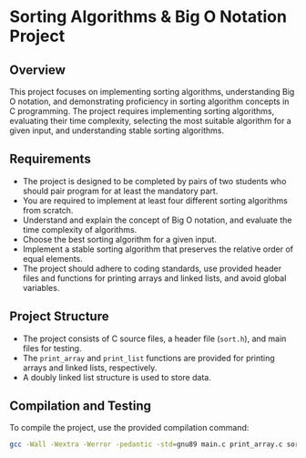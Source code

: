 # Sorting Algorithms & Big O Notation Project

## Overview

This project focuses on implementing sorting algorithms, understanding Big O notation, and demonstrating proficiency in sorting algorithm concepts in C programming. The project requires implementing sorting algorithms, evaluating their time complexity, selecting the most suitable algorithm for a given input, and understanding stable sorting algorithms.

## Requirements

- The project is designed to be completed by pairs of two students who should pair program for at least the mandatory part.
- You are required to implement at least four different sorting algorithms from scratch.
- Understand and explain the concept of Big O notation, and evaluate the time complexity of algorithms.
- Choose the best sorting algorithm for a given input.
- Implement a stable sorting algorithm that preserves the relative order of equal elements.
- The project should adhere to coding standards, use provided header files and functions for printing arrays and linked lists, and avoid global variables.

## Project Structure

- The project consists of C source files, a header file (`sort.h`), and main files for testing.
- The `print_array` and `print_list` functions are provided for printing arrays and linked lists, respectively.
- A doubly linked list structure is used to store data.

## Compilation and Testing

To compile the project, use the provided compilation command:

```bash
gcc -Wall -Wextra -Werror -pedantic -std=gnu89 main.c print_array.c sort.c -o sort
```
